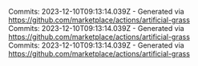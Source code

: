 Commits: 2023-12-10T09:13:14.039Z - Generated via https://github.com/marketplace/actions/artificial-grass
<br>
Commits: 2023-12-10T09:13:14.039Z - Generated via https://github.com/marketplace/actions/artificial-grass
<br>
Commits: 2023-12-10T09:13:14.039Z - Generated via https://github.com/marketplace/actions/artificial-grass
<br>
